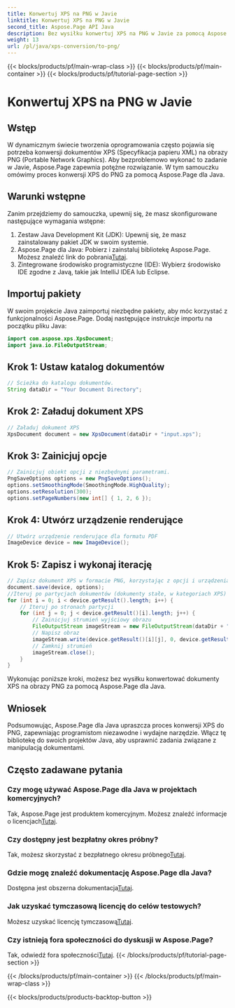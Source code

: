```yaml
---
title: Konwertuj XPS na PNG w Javie
linktitle: Konwertuj XPS na PNG w Javie
second_title: Aspose.Page API Java
description: Bez wysiłku konwertuj XPS na PNG w Javie za pomocą Aspose.Page. Usprawnij zadania związane z dokumentami dzięki temu niezawodnemu i przyjaznemu dla programistów rozwiązaniu.
weight: 13
url: /pl/java/xps-conversion/to-png/
---
```


{{< blocks/products/pf/main-wrap-class >}}
{{< blocks/products/pf/main-container >}}
{{< blocks/products/pf/tutorial-page-section >}}

# Konwertuj XPS na PNG w Javie

## Wstęp
W dynamicznym świecie tworzenia oprogramowania często pojawia się potrzeba konwersji dokumentów XPS (Specyfikacja papieru XML) na obrazy PNG (Portable Network Graphics). Aby bezproblemowo wykonać to zadanie w Javie, Aspose.Page zapewnia potężne rozwiązanie. W tym samouczku omówimy proces konwersji XPS do PNG za pomocą Aspose.Page dla Java.
## Warunki wstępne
Zanim przejdziemy do samouczka, upewnij się, że masz skonfigurowane następujące wymagania wstępne:
1. Zestaw Java Development Kit (JDK): Upewnij się, że masz zainstalowany pakiet JDK w swoim systemie.
2.  Aspose.Page dla Java: Pobierz i zainstaluj bibliotekę Aspose.Page. Możesz znaleźć link do pobrania[Tutaj](https://releases.aspose.com/page/java/).
3. Zintegrowane środowisko programistyczne (IDE): Wybierz środowisko IDE zgodne z Javą, takie jak IntelliJ IDEA lub Eclipse.
## Importuj pakiety
W swoim projekcie Java zaimportuj niezbędne pakiety, aby móc korzystać z funkcjonalności Aspose.Page. Dodaj następujące instrukcje importu na początku pliku Java:
```java
import com.aspose.xps.XpsDocument;
import java.io.FileOutputStream;
```
## Krok 1: Ustaw katalog dokumentów
```java
// Ścieżka do katalogu dokumentów.
String dataDir = "Your Document Directory";
```
## Krok 2: Załaduj dokument XPS
```java
// Załaduj dokument XPS
XpsDocument document = new XpsDocument(dataDir + "input.xps");
```
## Krok 3: Zainicjuj opcje
```java
// Zainicjuj obiekt opcji z niezbędnymi parametrami.
PngSaveOptions options = new PngSaveOptions();
options.setSmoothingMode(SmoothingMode.HighQuality);
options.setResolution(300);
options.setPageNumbers(new int[] { 1, 2, 6 });
```
## Krok 4: Utwórz urządzenie renderujące
```java
// Utwórz urządzenie renderujące dla formatu PDF
ImageDevice device = new ImageDevice();
```
## Krok 5: Zapisz i wykonaj iterację
```java
// Zapisz dokument XPS w formacie PNG, korzystając z opcji i urządzenia
document.save(device, options);
//Iteruj po partycjach dokumentów (dokumenty stałe, w kategoriach XPS)
for (int i = 0; i < device.getResult().length; i++) {
    // Iteruj po stronach partycji
    for (int j = 0; j < device.getResult()[i].length; j++) {
        // Zainicjuj strumień wyjściowy obrazu
        FileOutputStream imageStream = new FileOutputStream(dataDir + "XPStoPNG" + "_" + (i + 1) + "_" + (j + 1) + ".png");
        // Napisz obraz
        imageStream.write(device.getResult()[i][j], 0, device.getResult()[i][j].length);
        // Zamknij strumień
        imageStream.close();
    }
}
```
Wykonując poniższe kroki, możesz bez wysiłku konwertować dokumenty XPS na obrazy PNG za pomocą Aspose.Page dla Java.
## Wniosek
Podsumowując, Aspose.Page dla Java upraszcza proces konwersji XPS do PNG, zapewniając programistom niezawodne i wydajne narzędzie. Włącz tę bibliotekę do swoich projektów Java, aby usprawnić zadania związane z manipulacją dokumentami.
## Często zadawane pytania
### Czy mogę używać Aspose.Page dla Java w projektach komercyjnych?
 Tak, Aspose.Page jest produktem komercyjnym. Możesz znaleźć informacje o licencjach[Tutaj](https://purchase.aspose.com/buy).
### Czy dostępny jest bezpłatny okres próbny?
 Tak, możesz skorzystać z bezpłatnego okresu próbnego[Tutaj](https://releases.aspose.com/).
### Gdzie mogę znaleźć dokumentację Aspose.Page dla Java?
 Dostępna jest obszerna dokumentacja[Tutaj](https://reference.aspose.com/page/java/).
### Jak uzyskać tymczasową licencję do celów testowych?
 Możesz uzyskać licencję tymczasową[Tutaj](https://purchase.aspose.com/temporary-license/).
### Czy istnieją fora społeczności do dyskusji w Aspose.Page?
 Tak, odwiedź fora społeczności[Tutaj](https://forum.aspose.com/c/page/39).
{{< /blocks/products/pf/tutorial-page-section >}}

{{< /blocks/products/pf/main-container >}}
{{< /blocks/products/pf/main-wrap-class >}}

{{< blocks/products/products-backtop-button >}}
